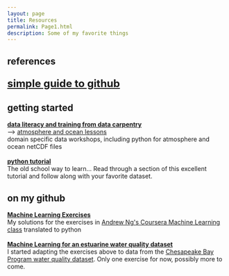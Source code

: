 ```yaml
---
layout: page
title: Resources
permalink: Page1.html
description: Some of my favorite things
---
```


## references
<p style="font-size:24px"> 
<b> <a href="https://rogerdudler.github.io/git-guide/" target="_blank">simple guide to github</a> </b>
</p>

## getting started
<b> <a href="https://datacarpentry.org/" target="_blank">data literacy and training from data carpentry</a> </b> <br>
--> <a href="https://carpentrieslab.github.io/python-aos-lesson/" target="_blank">atmosphere and ocean lessons</a>
<br> domain specific data workshops, including python for atmosphere and ocean netCDF files
<br> 
<br><b> <a href="https://docs.python.org/3/tutorial/" target="_blank">python tutorial</a></b>
<br>The old school way to learn... Read through a section of this excellent tutorial and follow along with your favorite dataset. 

## on my github 
<b> <a href="https://github.com/oceanspace/coursera-machine-learning-exercises" target="_blank">Machine Learning Exercises</a> </b>
<br>My solutions for the exercises in <a href="https://www.coursera.org/learn/machine-learning" target="_blank">Andrew Ng's Coursera Machine Learning class</a> translated to python 
<br>
<br> <b> <a href="https://github.com/oceanspace/Chesapeake-Bay-machine-learning-tutorial" target="_blank">Machine Learning for an estuarine water quality dataset</a> </b>
<br>I started adapting the exercises above to data from the <a href="https://www.chesapeakebay.net/what/downloads/cbp_water_quality_database_1984_present" target="_blank">
Chesapeake Bay Program water quality dataset</a>. Only one exercise for now, possibly more to come.
